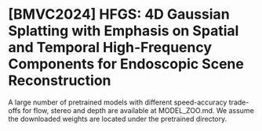 # [BMVC2024] HFGS: 4D Gaussian Splatting with Emphasis on Spatial and Temporal High-Frequency Components for Endoscopic Scene Reconstruction

A large number of pretrained models with different speed-accuracy trade-offs for flow, stereo and depth are available at MODEL_ZOO.md. We assume the downloaded weights are located under the pretrained directory.
